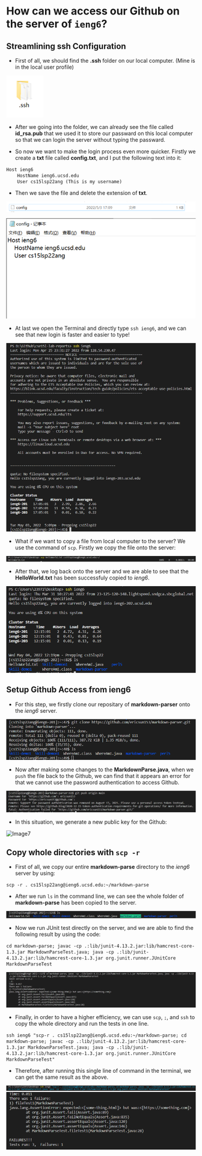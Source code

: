 # How can we access our Github on the server of `ieng6`?
## Streamlining ssh Configuration
* First of all, we should find the **.ssh** folder on our local computer. (Mine is in the local user profile)

![Image1](Week6/1.1.jpg)

* After we going into the folder, we can already see the file called **id_rsa.pub** that we used it to store our passward on this local computer so that we can login the server without typing the passward.

* So now we want to make the login process even more quicker. Firstly we create a **txt** file called **config.txt**, and I put the following text into it:
```
Host ieng6
    HostName ieng6.ucsd.edu
    User cs15lsp22ang (This is my username)
```
* Then we save the file and delete the extension of **txt**. 

![Image2](Week6/1.2.jpg)

![Image3](Week6/1.4.jpg)

* At last we open the Terminal and directly type `ssh ieng6`, and we can see that new login is faster and easier to type!

![Image4](Week6/1.3.jpg)

* What if we want to copy a file from local computer to the server? We use the command of `scp`. Firstly we copy the file onto the server:

![Image](Week6/1.3.1.jpg)

* After that, we log back onto the server and we are able to see that the **HelloWorld.txt** has been successfuly copied to *ieng6*.

![Image](Week6/1.3.2.jpg)

## Setup Github Access from ieng6
* For this step, we firstly clone our repositary of **markdown-parser** onto the *ieng6* server.

![Image5](Week6/2.1.jpg)

* Now after making some changes to the **MarkdownParse.java**, when we `push` the file back to the Github, we can find that it appears an error for that we cannot use the password authentication to access Github.

![Image6](Week6/2.2.jpg)

* In this situation, we generate a new public key for the Github:

![Image7](Week6/)

## Copy whole directories with `scp -r`
* First of all, we copy our entire **markdown-parse** directory to the *ieng6* server by using:
```
scp -r . cs15lsp22ang@ieng6.ucsd.edu:~/markdown-parse
```
* After we run `ls` in the command line, we can see the whole folder of **markdown-parse** has been copied to the server.

![Image8](Week6/3.1.jpg)

* Now we run JUnit test directly on the server, and we are able to find the following result by using the code:
```
cd markdown-parse; javac -cp .:lib/junit-4.13.2.jar:lib/hamcrest-core-1.3.jar MarkdownParseTest.java; java -cp .:lib/junit-4.13.2.jar:lib/hamcrest-core-1.3.jar org.junit.runner.JUnitCore MarkdownParseTest
```

![Image9](Week6/3.2.png)

* Finally, in order to have a higher efficiency, we can use `scp`, `;`, and `ssh` to copy the whole directory and run the tests in one line.

```
ssh ieng6 "scp-r . cs15lsp22ang@ieng6.ucsd.edu:~/markdown-parse; cd markdown-parse; javac -cp .:lib/junit-4.13.2.jar:lib/hamcrest-core-1.3.jar MarkdownParseTest.java; java -cp .:lib/junit-4.13.2.jar:lib/hamcrest-core-1.3.jar org.junit.runner.JUnitCore MarkdownParseTest"
```

* Therefore, after running this single line of command in the terminal, we can get the same result as the above.

![Image10](Week6/3.3.jpg)
![Image11](Week6/3.4.jpg)
